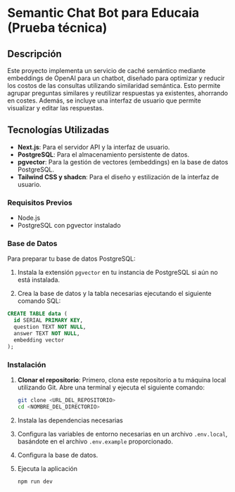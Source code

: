 # Semantic Chat Bot para Educaia (Prueba técnica)

## Descripción

Este proyecto implementa un servicio de caché semántico mediante embeddings de OpenAI para un chatbot, diseñado para optimizar y reducir los costos de las consultas utilizando similaridad semántica. Esto permite agrupar preguntas similares y reutilizar respuestas ya existentes, ahorrando en costes. Además, se incluye una interfaz de usuario que permite visualizar y editar las respuestas.

## Tecnologías Utilizadas

- **Next.js**: Para el servidor API y la interfaz de usuario.
- **PostgreSQL**: Para el almacenamiento persistente de datos.
- **pgvector**: Para la gestión de vectores (embeddings) en la base de datos PostgreSQL.
- **Tailwind CSS y shadcn**: Para el diseño y estilización de la interfaz de usuario.

### Requisitos Previos

- Node.js
- PostgreSQL con pgvector instalado

### Base de Datos

Para preparar tu base de datos PostgreSQL:

1. Instala la extensión `pgvector` en tu instancia de PostgreSQL si aún no está instalada.

2. Crea la base de datos y la tabla necesarias ejecutando el siguiente comando SQL:
```sql
CREATE TABLE data (
  id SERIAL PRIMARY KEY,
  question TEXT NOT NULL,
  answer TEXT NOT NULL,
  embedding vector
);
```
### Instalación

1. **Clonar el repositorio**: Primero, clona este repositorio a tu máquina local utilizando Git. Abre una terminal y ejecuta el siguiente comando:

   ```bash
   git clone <URL_DEL_REPOSITORIO>
   cd <NOMBRE_DEL_DIRECTORIO>
   ```
2. Instala las dependencias necesarias
3. Configura las variables de entorno necesarias en un archivo `.env.local`, basándote en el archivo `.env.example` proporcionado.
4. Configura la base de datos.
5. Ejecuta la aplicación
   ```bash
   npm run dev
   ```

